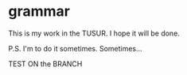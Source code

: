 # grammar

This is my work in the TUSUR. I hope it will be done.

P.S. I'm to do it sometimes. Sometimes...

TEST ON the BRANCH
